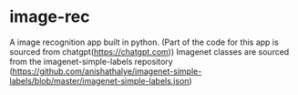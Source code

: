 # image-rec
A image recognition app built in python. (Part of the code for this app is sourced from chatgpt(https://chatgpt.com))
Imagenet classes are sourced from the imagenet-simple-labels repository (https://github.com/anishathalye/imagenet-simple-labels/blob/master/imagenet-simple-labels.json)